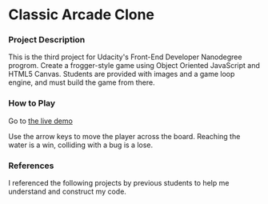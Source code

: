 # Classic Arcade Clone

### Project Description

This is the third project for Udacity's Front-End Developer Nanodegree progrom. Create a frogger-style game using Object Oriented JavaScript and HTML5 Canvas. Students are provided with images and a game loop engine, and must build the game from there.

### How to Play

Go to [the live demo](http://baker-natalie.github.io/arcade-clone-project)

Use the arrow keys to move the player across the board. Reaching the water is a win, colliding with a bug is a lose.

### References

I referenced the following projects by previous students to help me understand and construct my code.

